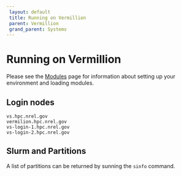 ```yaml
---
 layout: default
 title: Running on Vermillion
 parent: Vermillion
 grand_parent: Systems
---
```


# Running on Vermillion

Please see the [Modules](./modules.md) page for information about setting up your environment and loading modules. 


## Login nodes

```
vs.hpc.nrel.gov 
vermilion.hpc.nrel.gov
vs-login-1.hpc.nrel.gov
vs-login-2.hpc.nrel.gov
```


## Slurm and Partitions

A list of partitions can be returned by sunning the `sinfo` command.  

